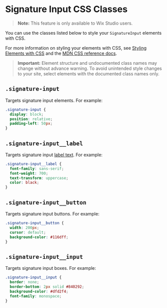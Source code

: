<!-- This article was published using the Doc Push single-sourcing tool. Any changes to this article MUST be made in the source file. Find it at www.github.com/wix-private/velo-docs.-->

# Signature Input CSS Classes

> **Note:** This feature is only available to Wix Studio users.

You can use the classes listed below
to style your `SignatureInput` elements with CSS.

For more information on styling your elements with CSS, see
[Styling Elements with CSS]($w/styling-elements-with-css) and the
[MDN CSS reference docs](https://developer.mozilla.org/en-US/docs/Learn/CSS).

<blockquote class="important">

__Important:__
Element structure and undocumented class names
may change without advance warning.
To avoid unintended style changes to your site,
select elements with the documented class names only.

</blockquote>

## `.signature-input`

Targets signature input elements.
For example:

```css
.signature-input {
  display: block;
  position: relative;
  padding-left: 50px;
}
```

## `.signature-input__label`

Targets signature input [label text]($w/signatureinput/label).
For example:

```css
.signature-input__label {
  font-family: sans-serif;
  font-weight: 700;
  text-transform: uppercase;
  color: black;
}
```

## `.signature-input__button`

Targets signature input buttons.
For example:

```css
.signature-input__button {
  width: 200px;
  cursor: default;
  background-color: #116dff;
}
```

## `.signature-input__input`

Targets signature input boxes.
For example:

```css
.signature-input__input {
  border: none;
  border-bottom: 2px solid #840292;
  background-color: #dfd2f4;
  font-family: monospace;
}
```
